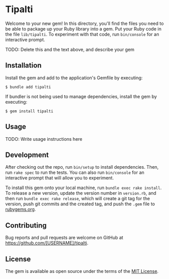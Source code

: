 # Tipalti

Welcome to your new gem! In this directory, you'll find the files you need to be able to package up your Ruby library into a gem. Put your Ruby code in the file `lib/tipalti`. To experiment with that code, run `bin/console` for an interactive prompt.

TODO: Delete this and the text above, and describe your gem

## Installation

Install the gem and add to the application's Gemfile by executing:

    $ bundle add tipalti

If bundler is not being used to manage dependencies, install the gem by executing:

    $ gem install tipalti

## Usage

TODO: Write usage instructions here

## Development

After checking out the repo, run `bin/setup` to install dependencies. Then, run `rake spec` to run the tests. You can also run `bin/console` for an interactive prompt that will allow you to experiment.

To install this gem onto your local machine, run `bundle exec rake install`. To release a new version, update the version number in `version.rb`, and then run `bundle exec rake release`, which will create a git tag for the version, push git commits and the created tag, and push the `.gem` file to [rubygems.org](https://rubygems.org).

## Contributing

Bug reports and pull requests are welcome on GitHub at https://github.com/[USERNAME]/tipalti.

## License

The gem is available as open source under the terms of the [MIT License](https://opensource.org/licenses/MIT).
